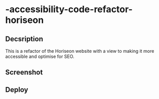 # -accessibility-code-refactor-horiseon

## Decsription

This is a refactor of the Horiseon website with a view to making it more accessible and optimise for SEO.

## Screenshot

## Deploy
